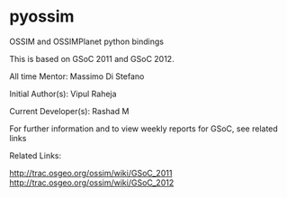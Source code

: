 pyossim
=======

OSSIM and OSSIMPlanet python bindings


This is based on GSoC 2011 and GSoC 2012.

All time Mentor: Massimo Di Stefano

Initial Author(s): Vipul Raheja

Current Developer(s): Rashad M

For further information and to view weekly reports for GSoC, see related links

Related Links:

http://trac.osgeo.org/ossim/wiki/GSoC_2011
http://trac.osgeo.org/ossim/wiki/GSoC_2012
